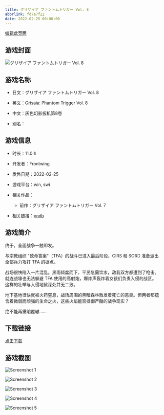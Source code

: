 ```yaml
---
title: グリザイア ファントムトリガー Vol. 8
abbrlink: fd7a7f22
date: 2022-02-25 00:00:00
---
```

[编辑此页面](https://github.com/ACG-3/ADV3-source/blob/main/source/_posts/%E3%82%B0%E3%83%AA%E3%82%B6%E3%82%A4%E3%82%A2%20%E3%83%95%E3%82%A1%E3%83%B3%E3%83%88%E3%83%A0%E3%83%88%E3%83%AA%E3%82%AC%E3%83%BC%20Vol.%208.md)

## 游戏封面

![グリザイア ファントムトリガー Vol. 8](https://pan.timero.xyz/d/onedrive/img_lib_001/%E3%82%B0%E3%83%AA%E3%82%B6%E3%82%A4%E3%82%A2%20%E3%83%95%E3%82%A1%E3%83%B3%E3%83%88%E3%83%A0%E3%83%88%E3%83%AA%E3%82%AC%E3%83%BC%20Vol.%208_cover.avif)


## 游戏名称

- 日文：グリザイア ファントムトリガー Vol. 8
- 英文：Grisaia: Phantom Trigger Vol. 8
- 中文：灰色幻影扳机第8卷

- 别名：


## 游戏信息

- 时长：11.0 h
- 开发者：Frontwing
- 发售日期：2022-02-25
- 游戏平台：win, swi
- 相关作品：
   - 前作：グリザイア ファントムトリガー Vol. 7

- 相关链接：[vndb](https://vndb.org/v32919)


## 游戏简介

终于，全面战争一触即发。

与宗教组织 "致命答案"（TFA）的战斗已进入最后阶段，CIRS 和 SORD 准备派出全部兵力攻打 TFA 的据点。

战场很快陷入一片混乱。黑雨倾盆而下，平民急需饮水，敌我双方都遭到了枪击。就连战壕也无法躲避 TFA 使用的高射炮，爆炸声轰炸着女孩们负责入侵的战区。这样的壮举与入侵地狱深处并无二致。

地下基地很快就被火药窒息，战场周围的黑暗森林散发着死亡的恶臭。但两者都蕴含着微弱而顽强的生命之火，这些火焰能否抵御严酷的战争现实？

绝不能再重蹈覆辙......




## 下载链接

[点击下载](https://pan.timero.xyz/onedrive/adv_lib_001/%E3%82%B0%E3%83%AA%E3%82%B6%E3%82%A4%E3%82%A2%20%E3%83%95%E3%82%A1%E3%83%B3%E3%83%88%E3%83%A0%E3%83%88%E3%83%AA%E3%82%AC%E3%83%BC%20Vol.%208)


## 游戏截图


![Screenshot 1](https://pan.timero.xyz/d/onedrive/img_lib_001/%E3%82%B0%E3%83%AA%E3%82%B6%E3%82%A4%E3%82%A2%20%E3%83%95%E3%82%A1%E3%83%B3%E3%83%88%E3%83%A0%E3%83%88%E3%83%AA%E3%82%AC%E3%83%BC%20Vol.%208_Screenshot_1.avif)

![Screenshot 2](https://pan.timero.xyz/d/onedrive/img_lib_001/%E3%82%B0%E3%83%AA%E3%82%B6%E3%82%A4%E3%82%A2%20%E3%83%95%E3%82%A1%E3%83%B3%E3%83%88%E3%83%A0%E3%83%88%E3%83%AA%E3%82%AC%E3%83%BC%20Vol.%208_Screenshot_2.avif)

![Screenshot 3](https://pan.timero.xyz/d/onedrive/img_lib_001/%E3%82%B0%E3%83%AA%E3%82%B6%E3%82%A4%E3%82%A2%20%E3%83%95%E3%82%A1%E3%83%B3%E3%83%88%E3%83%A0%E3%83%88%E3%83%AA%E3%82%AC%E3%83%BC%20Vol.%208_Screenshot_3.avif)

![Screenshot 4](https://pan.timero.xyz/d/onedrive/img_lib_001/%E3%82%B0%E3%83%AA%E3%82%B6%E3%82%A4%E3%82%A2%20%E3%83%95%E3%82%A1%E3%83%B3%E3%83%88%E3%83%A0%E3%83%88%E3%83%AA%E3%82%AC%E3%83%BC%20Vol.%208_Screenshot_4.avif)

![Screenshot 5](https://pan.timero.xyz/d/onedrive/img_lib_001/%E3%82%B0%E3%83%AA%E3%82%B6%E3%82%A4%E3%82%A2%20%E3%83%95%E3%82%A1%E3%83%B3%E3%83%88%E3%83%A0%E3%83%88%E3%83%AA%E3%82%AC%E3%83%BC%20Vol.%208_Screenshot_5.avif)

